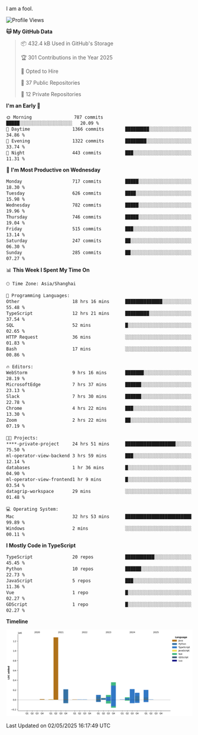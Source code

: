 I am a fool.

<!--START_SECTION:waka-->
![Profile Views](http://img.shields.io/badge/Profile%20Views-2-blue)

**🐱 My GitHub Data** 

> 📦 432.4 kB Used in GitHub's Storage 
 > 
> 🏆 301 Contributions in the Year 2025
 > 
> 💼 Opted to Hire
 > 
> 📜 37 Public Repositories 
 > 
> 🔑 12 Private Repositories 
 > 
**I'm an Early 🐤** 

```text
🌞 Morning                787 commits         █████░░░░░░░░░░░░░░░░░░░░   20.09 % 
🌆 Daytime                1366 commits        █████████░░░░░░░░░░░░░░░░   34.86 % 
🌃 Evening                1322 commits        ████████░░░░░░░░░░░░░░░░░   33.74 % 
🌙 Night                  443 commits         ███░░░░░░░░░░░░░░░░░░░░░░   11.31 % 
```
📅 **I'm Most Productive on Wednesday** 

```text
Monday                   717 commits         █████░░░░░░░░░░░░░░░░░░░░   18.30 % 
Tuesday                  626 commits         ████░░░░░░░░░░░░░░░░░░░░░   15.98 % 
Wednesday                782 commits         █████░░░░░░░░░░░░░░░░░░░░   19.96 % 
Thursday                 746 commits         █████░░░░░░░░░░░░░░░░░░░░   19.04 % 
Friday                   515 commits         ███░░░░░░░░░░░░░░░░░░░░░░   13.14 % 
Saturday                 247 commits         ██░░░░░░░░░░░░░░░░░░░░░░░   06.30 % 
Sunday                   285 commits         ██░░░░░░░░░░░░░░░░░░░░░░░   07.27 % 
```


📊 **This Week I Spent My Time On** 

```text
🕑︎ Time Zone: Asia/Shanghai

💬 Programming Languages: 
Other                    18 hrs 16 mins      ██████████████░░░░░░░░░░░   55.48 % 
TypeScript               12 hrs 21 mins      █████████░░░░░░░░░░░░░░░░   37.54 % 
SQL                      52 mins             █░░░░░░░░░░░░░░░░░░░░░░░░   02.65 % 
HTTP Request             36 mins             ░░░░░░░░░░░░░░░░░░░░░░░░░   01.83 % 
Bash                     17 mins             ░░░░░░░░░░░░░░░░░░░░░░░░░   00.86 % 

🔥 Editors: 
WebStorm                 9 hrs 16 mins       ███████░░░░░░░░░░░░░░░░░░   28.19 % 
MicrosoftEdge            7 hrs 37 mins       ██████░░░░░░░░░░░░░░░░░░░   23.13 % 
Slack                    7 hrs 30 mins       ██████░░░░░░░░░░░░░░░░░░░   22.78 % 
Chrome                   4 hrs 22 mins       ███░░░░░░░░░░░░░░░░░░░░░░   13.30 % 
Zoom                     2 hrs 22 mins       ██░░░░░░░░░░░░░░░░░░░░░░░   07.19 % 

🐱‍💻 Projects: 
****-private-project     24 hrs 51 mins      ███████████████████░░░░░░   75.50 % 
ml-operator-view-backend 3 hrs 59 mins       ███░░░░░░░░░░░░░░░░░░░░░░   12.14 % 
databases                1 hr 36 mins        █░░░░░░░░░░░░░░░░░░░░░░░░   04.90 % 
ml-operator-view-frontend1 hr 9 mins         █░░░░░░░░░░░░░░░░░░░░░░░░   03.54 % 
datagrip-workspace       29 mins             ░░░░░░░░░░░░░░░░░░░░░░░░░   01.48 % 

💻 Operating System: 
Mac                      32 hrs 53 mins      █████████████████████████   99.89 % 
Windows                  2 mins              ░░░░░░░░░░░░░░░░░░░░░░░░░   00.11 % 
```

**I Mostly Code in TypeScript** 

```text
TypeScript               20 repos            ███████████░░░░░░░░░░░░░░   45.45 % 
Python                   10 repos            ██████░░░░░░░░░░░░░░░░░░░   22.73 % 
JavaScript               5 repos             ███░░░░░░░░░░░░░░░░░░░░░░   11.36 % 
Vue                      1 repo              █░░░░░░░░░░░░░░░░░░░░░░░░   02.27 % 
GDScript                 1 repo              █░░░░░░░░░░░░░░░░░░░░░░░░   02.27 % 
```



**Timeline**

![Lines of Code chart](https://raw.githubusercontent.com/VeejaLiu/VeejaLiu/master/assets/bar_graph.png)


 Last Updated on 02/05/2025 16:17:49 UTC
<!--END_SECTION:waka-->
